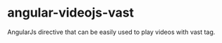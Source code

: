 angular-videojs-vast
====================

AngularJs directive that can be easily used to play videos with vast tag.
